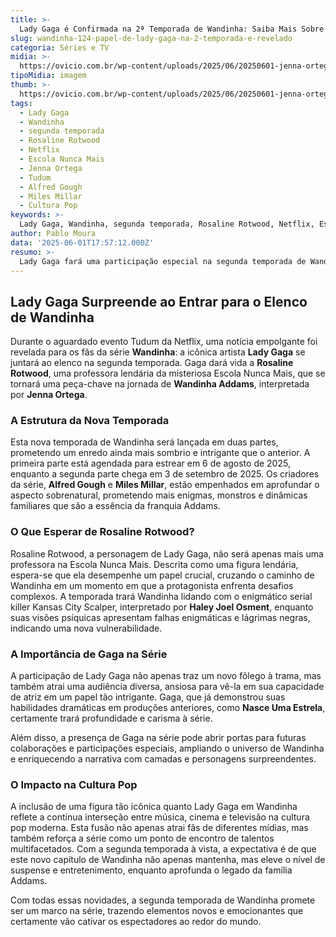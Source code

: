 ```yaml
---
title: >-
  Lady Gaga é Confirmada na 2ª Temporada de Wandinha: Saiba Mais Sobre Seu Papel
slug: wandinha-124-papel-de-lady-gaga-na-2-temporada-e-revelado
categoria: Séries e TV
midia: >-
  https://ovicio.com.br/wp-content/uploads/2025/06/20250601-jenna-ortega-lady-gaga.webp
tipoMidia: imagem
thumb: >-
  https://ovicio.com.br/wp-content/uploads/2025/06/20250601-jenna-ortega-lady-gaga.webp
tags:
  - Lady Gaga
  - Wandinha
  - segunda temporada
  - Rosaline Rotwood
  - Netflix
  - Escola Nunca Mais
  - Jenna Ortega
  - Tudum
  - Alfred Gough
  - Miles Millar
  - Cultura Pop
keywords: >-
  Lady Gaga, Wandinha, segunda temporada, Rosaline Rotwood, Netflix, Escola Nunca Mais, Jenna Ortega, Tudum, Alfred Gough, Miles Millar, Cultura Pop
author: Pablo Moura
data: '2025-06-01T17:57:12.000Z'
resumo: >-
  Lady Gaga fará uma participação especial na segunda temporada de Wandinha como Rosaline Rotwood, uma professora lendária da Escola Nunca Mais. A revelação foi feita no evento Tudum da Netflix, prometendo encontros impactantes com a protagonista.
---
```


## Lady Gaga Surpreende ao Entrar para o Elenco de Wandinha

Durante o aguardado evento Tudum da Netflix, uma notícia empolgante foi revelada para os fãs da série **Wandinha**: a icônica artista **Lady Gaga** se juntará ao elenco na segunda temporada. Gaga dará vida a **Rosaline Rotwood**, uma professora lendária da misteriosa Escola Nunca Mais, que se tornará uma peça-chave na jornada de **Wandinha Addams**, interpretada por **Jenna Ortega**.

### A Estrutura da Nova Temporada

Esta nova temporada de Wandinha será lançada em duas partes, prometendo um enredo ainda mais sombrio e intrigante que o anterior. A primeira parte está agendada para estrear em 6 de agosto de 2025, enquanto a segunda parte chega em 3 de setembro de 2025. Os criadores da série, **Alfred Gough** e **Miles Millar**, estão empenhados em aprofundar o aspecto sobrenatural, prometendo mais enigmas, monstros e dinâmicas familiares que são a essência da franquia Addams.

### O Que Esperar de Rosaline Rotwood?

Rosaline Rotwood, a personagem de Lady Gaga, não será apenas mais uma professora na Escola Nunca Mais. Descrita como uma figura lendária, espera-se que ela desempenhe um papel crucial, cruzando o caminho de Wandinha em um momento em que a protagonista enfrenta desafios complexos. A temporada trará Wandinha lidando com o enigmático serial killer Kansas City Scalper, interpretado por **Haley Joel Osment**, enquanto suas visões psíquicas apresentam falhas enigmáticas e lágrimas negras, indicando uma nova vulnerabilidade.

### A Importância de Gaga na Série

A participação de Lady Gaga não apenas traz um novo fôlego à trama, mas também atrai uma audiência diversa, ansiosa para vê-la em sua capacidade de atriz em um papel tão intrigante. Gaga, que já demonstrou suas habilidades dramáticas em produções anteriores, como **Nasce Uma Estrela**, certamente trará profundidade e carisma à série.

Além disso, a presença de Gaga na série pode abrir portas para futuras colaborações e participações especiais, ampliando o universo de Wandinha e enriquecendo a narrativa com camadas e personagens surpreendentes.

### O Impacto na Cultura Pop

A inclusão de uma figura tão icônica quanto Lady Gaga em Wandinha reflete a contínua interseção entre música, cinema e televisão na cultura pop moderna. Esta fusão não apenas atrai fãs de diferentes mídias, mas também reforça a série como um ponto de encontro de talentos multifacetados. Com a segunda temporada à vista, a expectativa é de que este novo capítulo de Wandinha não apenas mantenha, mas eleve o nível de suspense e entretenimento, enquanto aprofunda o legado da família Addams.

Com todas essas novidades, a segunda temporada de Wandinha promete ser um marco na série, trazendo elementos novos e emocionantes que certamente vão cativar os espectadores ao redor do mundo.
